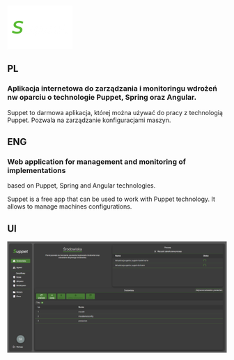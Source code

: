 ![alt text](https://github.com/Sajma27/Suppet/blob/master/assets/logo/logo-white-small.png?raw=true)

## PL
### Aplikacja internetowa do zarządzania i monitoringu wdrożeń nw oparciu o technologie Puppet, Spring oraz Angular.

Suppet to darmowa aplikacja, której można używać do pracy z technologią Puppet.
Pozwala na zarządzanie konfiguracjami maszyn.

## ENG
### Web application for management and monitoring of implementations
based on Puppet, Spring and Angular technologies.

Suppet is a free app that can be used to work with Puppet technology. 
It allows to manage machines configurations.

## UI
![alt text](https://github.com/Sajma27/Suppet/blob/master/assets/UI.png?raw=true)

